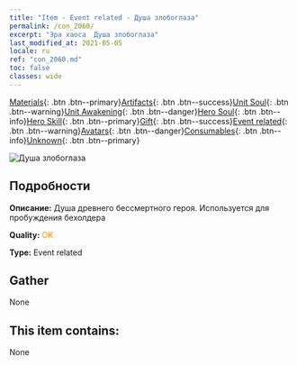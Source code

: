 ```yaml
---
title: "Item - Event related - Душа злобоглаза"
permalink: /con_2060/
excerpt: "Эра хаоса  Душа злобоглаза"
last_modified_at: 2021-05-05
locale: ru
ref: "con_2060.md"
toc: false
classes: wide
---
```

 [Materials](/ItemsRU/){: .btn .btn--primary}[Artifacts](/ItemsRU/Artifacts/){: .btn .btn--success}[Unit Soul](/ItemsRU/UnitSoul/){: .btn .btn--warning}[Unit Awakening](/ItemsRU/UnitAwakening/){: .btn .btn--danger}[Hero Soul](/ItemsRU/HeroSoul/){: .btn .btn--info}[Hero Skill](/ItemsRU/HeroSkill/){: .btn .btn--primary}[Gift](/ItemsRU/Gift/){: .btn .btn--success}[Event related](/ItemsRU/Events/){: .btn .btn--warning}[Avatars](/ItemsRU/Avatars/){: .btn .btn--danger}[Consumables](/ItemsRU/Consumables/){: .btn .btn--info}[Unknown](/ItemsRU/Unknown/){: .btn .btn--primary}

 ![Душа злобоглаза](/images/t/juexing_703.png)

## Подробности
 **Описание:** Душа древнего бессмертного героя. Используется для пробуждения бехолдера

 **Quality:** <span style="color: #FF8C00">OK</span>

 **Type:** Event related

## Gather

  None

## This item contains:

  None

